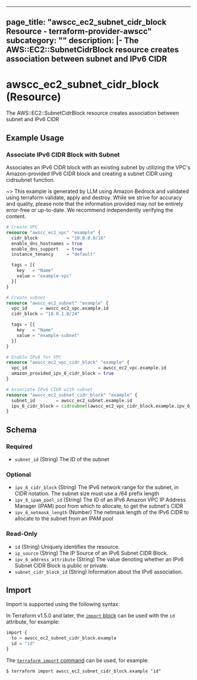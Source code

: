 
---
page_title: "awscc_ec2_subnet_cidr_block Resource - terraform-provider-awscc"
subcategory: ""
description: |-
  The AWS::EC2::SubnetCidrBlock resource creates association between subnet and IPv6 CIDR
---

# awscc_ec2_subnet_cidr_block (Resource)

The AWS::EC2::SubnetCidrBlock resource creates association between subnet and IPv6 CIDR

## Example Usage

### Associate IPv6 CIDR Block with Subnet

Associates an IPv6 CIDR block with an existing subnet by utilizing the VPC's Amazon-provided IPv6 CIDR block and creating a subnet CIDR using cidrsubnet function.

~> This example is generated by LLM using Amazon Bedrock and validated using terraform validate, apply and destroy. While we strive for accuracy and quality, please note that the information provided may not be entirely error-free or up-to-date. We recommend independently verifying the content.

```terraform
# Create VPC
resource "awscc_ec2_vpc" "example" {
  cidr_block           = "10.0.0.0/16"
  enable_dns_hostnames = true
  enable_dns_support   = true
  instance_tenancy     = "default"

  tags = [{
    key   = "Name"
    value = "example-vpc"
  }]
}

# Create subnet
resource "awscc_ec2_subnet" "example" {
  vpc_id     = awscc_ec2_vpc.example.id
  cidr_block = "10.0.1.0/24"

  tags = [{
    key   = "Name"
    value = "example-subnet"
  }]
}

# Enable IPv6 for VPC
resource "awscc_ec2_vpc_cidr_block" "example" {
  vpc_id                           = awscc_ec2_vpc.example.id
  amazon_provided_ipv_6_cidr_block = true
}

# Associate IPv6 CIDR with subnet
resource "awscc_ec2_subnet_cidr_block" "example" {
  subnet_id        = awscc_ec2_subnet.example.id
  ipv_6_cidr_block = cidrsubnet(awscc_ec2_vpc_cidr_block.example.ipv_6_cidr_block, 8, 1)
}
```

<!-- schema generated by tfplugindocs -->
## Schema

### Required

- `subnet_id` (String) The ID of the subnet

### Optional

- `ipv_6_cidr_block` (String) The IPv6 network range for the subnet, in CIDR notation. The subnet size must use a /64 prefix length
- `ipv_6_ipam_pool_id` (String) The ID of an IPv6 Amazon VPC IP Address Manager (IPAM) pool from which to allocate, to get the subnet's CIDR
- `ipv_6_netmask_length` (Number) The netmask length of the IPv6 CIDR to allocate to the subnet from an IPAM pool

### Read-Only

- `id` (String) Uniquely identifies the resource.
- `ip_source` (String) The IP Source of an IPv6 Subnet CIDR Block.
- `ipv_6_address_attribute` (String) The value denoting whether an IPv6 Subnet CIDR Block is public or private.
- `subnet_cidr_block_id` (String) Information about the IPv6 association.

## Import

Import is supported using the following syntax:

In Terraform v1.5.0 and later, the [`import` block](https://developer.hashicorp.com/terraform/language/import) can be used with the `id` attribute, for example:

```terraform
import {
  to = awscc_ec2_subnet_cidr_block.example
  id = "id"
}
```

The [`terraform import` command](https://developer.hashicorp.com/terraform/cli/commands/import) can be used, for example:

```shell
$ terraform import awscc_ec2_subnet_cidr_block.example "id"
```
